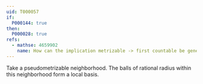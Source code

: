 ```yaml
---
uid: T000057
if:
  P000144: true
then:
  P000028: true
refs:
  - mathse: 4659902
    name: How can the implication metrizable -> first countable be generalized?
---
```


Take a pseudometrizable neighborhood. The balls of rational radius within this neighborhood form a local basis.
